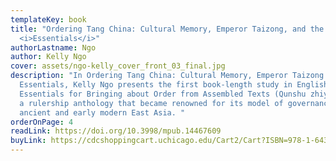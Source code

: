 ```yaml
---
templateKey: book
title: "Ordering Tang China: Cultural Memory, Emperor Taizong, and the
  <i>Essentials</i>"
authorLastname: Ngo
author: Kelly Ngo
cover: assets/ngo-kelly_cover_front_03_final.jpg
description: "In Ordering Tang China: Cultural Memory, Emperor Taizong and the
  Essentials, Kelly Ngo presents the first book-length study in English of the
  Essentials for Bringing about Order from Assembled Texts (Qunshu zhiyao 群書治要),
  a rulership anthology that became renowned for its model of governance in
  ancient and early modern East Asia. "
orderOnPage: 4
readLink: https://doi.org/10.3998/mpub.14467609
buyLink: https://cdcshoppingcart.uchicago.edu/Cart2/Cart?ISBN=978-1-64315-070-3&PRESS=lever
---
```

